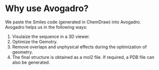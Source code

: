 # Why use Avogadro?

We paste the Smiles code (generated in ChemDraw) into Avogadro. Avogadro helps us in the following ways:

1. Visulaize the sequence in a 3D viewer.
2. Optimize the Gemotry.
3. Remove overlaps and unphysical effects during the optimization of geometry.
4. The final structure is obtained as a mol2 file. If required, a PDB file can also be generated.
